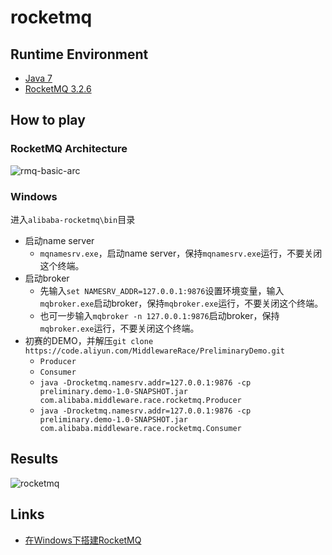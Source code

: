 # rocketmq

## Runtime Environment
- [Java 7](http://www.oracle.com/technetwork/java/javase/downloads/jdk7-downloads-1880260.html)
- [RocketMQ 3.2.6](https://github.com/apache/rocketmq)

## How to play
### RocketMQ Architecture
![rmq-basic-arc](https://rocketmq.apache.org/assets/images/rmq-basic-arc.png)

### Windows
进入`alibaba-rocketmq\bin`目录

- 启动name server
	- `mqnamesrv.exe`，启动name server，保持`mqnamesrv.exe`运行，不要关闭这个终端。
- 启动broker
	- 先输入`set NAMESRV_ADDR=127.0.0.1:9876`设置环境变量，输入`mqbroker.exe`启动broker，保持`mqbroker.exe`运行，不要关闭这个终端。 
	- 也可一步输入`mqbroker -n 127.0.0.1:9876`启动broker，保持`mqbroker.exe`运行，不要关闭这个终端。
- 初赛的DEMO，并解压```git clone https://code.aliyun.com/MiddlewareRace/PreliminaryDemo.git```
	- `Producer`
	- `Consumer`
	- ```java -Drocketmq.namesrv.addr=127.0.0.1:9876 -cp preliminary.demo-1.0-SNAPSHOT.jar com.alibaba.middleware.race.rocketmq.Producer```
	- ```java -Drocketmq.namesrv.addr=127.0.0.1:9876 -cp preliminary.demo-1.0-SNAPSHOT.jar com.alibaba.middleware.race.rocketmq.Consumer```

## Results
![rocketmq](http://www.wailian.work/images/2018/06/05/rocketmq.png)

## Links
- [在Windows下搭建RocketMQ](https://blog.csdn.net/u014134180/article/details/51790988)